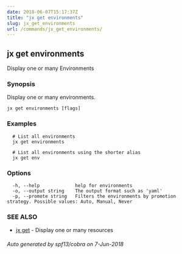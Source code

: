 ```yaml
---
date: 2018-06-07T15:17:37Z
title: "jx get environments"
slug: jx_get_environments
url: /commands/jx_get_environments/
---
```

## jx get environments

Display one or many Environments

### Synopsis

Display one or many environments.

```
jx get environments [flags]
```

### Examples

```
  # List all environments
  jx get environments
  
  # List all environments using the shorter alias
  jx get env
```

### Options

```
  -h, --help             help for environments
  -o, --output string    The output format such as 'yaml'
  -p, --promote string   Filters the environments by promotion strategy. Possible values: Auto, Manual, Never
```

### SEE ALSO

* [jx get](/commands/jx_get/)	 - Display one or many resources

###### Auto generated by spf13/cobra on 7-Jun-2018

